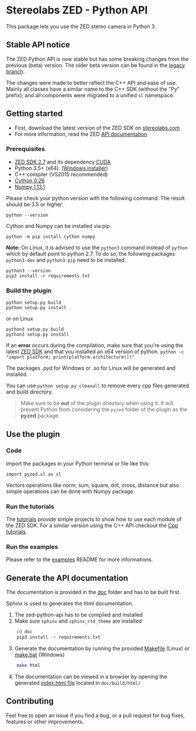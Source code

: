 # Stereolabs ZED - Python API

This package lets you use the ZED stereo camera in Python 3.

## Stable API notice

The ZED Python API is now stable but has some breaking changes from the previous (beta) version. The older beta version can be found in the [legacy branch](https://github.com/stereolabs/zed-python-api/tree/legacy).

The changes were made to better reflect the C++ API and ease of use. Mainly all classes have a similar name to the C++ SDK (without the "Py" prefix), and all components were migrated to a unified `sl` namespace.

## Getting started

- First, download the latest version of the ZED SDK on [stereolabs.com](https://www.stereolabs.com/developers)
- For more information, read the ZED [API documentation](https://www.stereolabs.com/developers/documentation/API/)

### Prerequisites

- [ZED SDK 2.7](https://www.stereolabs.com/developers/) and its dependency 
[CUDA](https://developer.nvidia.com/cuda-downloads)
- Python 3.5+ (x64).  ([Windows installer](https://www.python.org/ftp/python/3.6.2/python-3.6.2-amd64.exe))
-  C++ compiler (VS2015 recommended)
- [Cython 0.26](http://cython.org/#download)
- [Numpy 1.13.1](https://www.scipy.org/scipylib/download.html)

Please check your python version with the following command. The result should be 3.5 or higher.

```
python --version
```

Cython and Numpy can be installed via pip.
```
python -m pip install cython numpy
```

**Note:** On Linux, it is advised to use the `python3` command instead of `python` which by default point to python 2.7. To do so, the following packages `python3-dev` and `python3-pip` need to be installed.

```
python3 --version
pip3 install -r requirements.txt
```
  
### Build the plugin

```
python setup.py build
python setup.py install
```

or on Linux

```
python3 setup.py build
python3 setup.py install
```


If an __error__ occurs during the compilation, make sure that you're using the latest [ZED SDK](https://www.stereolabs.com/developers/) and that you installed an x64 version of python. `python -c "import platform; print(platform.architecture())"`

The packages *.pyd* for Windows or *.so* for Linux will be generated and installed.

You can use `python setup.py cleanall` to remove every cpp files generated and build directory.

> Make sure to be **out** of the plugin driectory when using it. It will prevent Python from considering the `pyzed` folder of the plugin as the **pyzed** package.

## Use the plugin

### Code

Import the packages in your Python terminal or file like this:
```
import pyzed.sl as sl
```

Vectors operations like norm, sum, square, dot, cross, distance but also simple operations can be done with
Numpy package.

### Run the tutorials

The [tutorials](tutorials) provide simple projects to show how to use each module of the ZED SDK. For a similar version using the C++ API checkout the [Cpp tutorials](https://github.com/stereolabs/zed-examples/tree/master/tutorials).

### Run the examples

Please refer to the [examples](examples) README for more informations.

## Generate the API documentation

The documentation is provided in the [doc](./doc) folder and has to be built first.

Sphinx is used to generates the html documentation.

1. The zed-python-api has to be compiled and installed
2. Make sure `sphinx` and `sphinx_rtd_theme` are installed

```bash
    cd doc
    pip3 install -r requirements.txt
```

3. Generate the documentation by running the provided [Makefile](doc/Makefile) (Linux) or [make.bat](doc/make.bat) (Windows)

```bash
    make html
```

4. The documentation can be viewed in a browser by opening the generated [index.html file](doc/build/html/index.html) located in `doc/build/html/`


## Contributing

Feel free to open an issue if you find a bug, or a pull request for bug fixes, features or other improvements.
